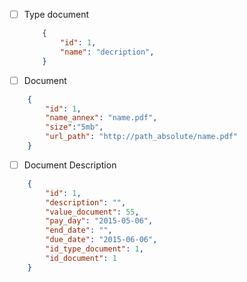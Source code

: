 
- [ ] Type document

    ```json
        {
            "id": 1,
            "name": "decription",
        }
    ```

- [ ] Document
```json
    {
        "id": 1,
        "name_annex": "name.pdf",
        "size":"5mb",
        "url_path": "http://path_absolute/name.pdf"
    }
```

- [ ]  Document Description
```json
    {
        "id": 1,
        "description": "",
        "value_document": 55,
        "pay_day": "2015-05-06",
        "end_date": "",
        "due_date": "2015-06-06",
        "id_type_document": 1,
        "id_document": 1
    }
```



